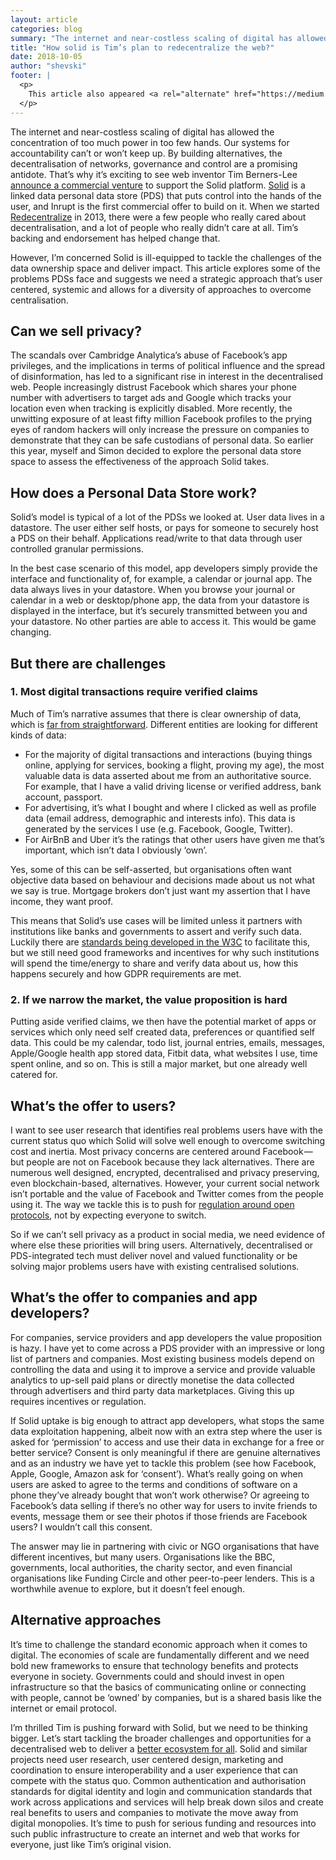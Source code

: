 ```yaml
---
layout: article
categories: blog
summary: "The internet and near-costless scaling of digital has allowed the concentration of too much power in too few hands. Our systems for accountability can’t or won’t keep up. By building alternatives, the decentralisation of networks, governance and control are a promising antidote. That’s why it’s exciting to see web inventor Tim Berners-Lee announce a commercial venture to support the Solid platform."
title: "How solid is Tim’s plan to redecentralize the web?"
date: 2018-10-05
author: "shevski"
footer: |
  <p>
    This article also appeared <a rel="alternate" href="https://medium.com/@shevski/how-solid-is-tims-plan-to-redecentralize-the-web-b163ba78e835">on medium.com</a> and <a rel="alternate" href="https://blog.p2pfoundation.net/how-solid-is-tim-berners-lees-plan-to-redecentralize-the-web/2018/10/12">on the P2P Foundation blog</a>.
  </p>
---
```


The internet and near-costless scaling of digital has allowed the concentration of too much power in too few hands. Our systems for accountability can’t or won’t keep up. By building alternatives, the decentralisation of networks, governance and control are a promising antidote. That’s why it’s exciting to see web inventor Tim Berners-Lee [announce a commercial venture](https://www.inrupt.com/blog/one-small-step-for-the-web) to support the Solid platform. [Solid](https://solid.mit.edu/) is a linked data personal data store (PDS) that puts control into the hands of the user, and Inrupt is the first commercial offer to build on it. When we started [Redecentralize](https://redecentralize.org/) in 2013, there were a few people who really cared about decentralisation, and a lot of people who really didn’t care at all. Tim’s backing and endorsement has helped change that.

However, I’m concerned Solid is ill-equipped to tackle the challenges of the data ownership space and deliver impact. This article explores some of the problems PDSs face and suggests we need a strategic approach that’s user centered, systemic and allows for a diversity of approaches to overcome centralisation.

## Can we sell privacy?

The scandals over Cambridge Analytica’s abuse of Facebook’s app privileges, and the implications in terms of political influence and the spread of disinformation, has led to a significant rise in interest in the decentralised web. People increasingly distrust Facebook which shares your phone number with advertisers to target ads and Google which tracks your location even when tracking is explicitly disabled. More recently, the unwitting exposure of at least fifty million Facebook profiles to the prying eyes of random hackers will only increase the pressure on companies to demonstrate that they can be safe custodians of personal data. So earlier this year, myself and Simon decided to explore the personal data store space to assess the effectiveness of the approach Solid takes.

## How does a Personal Data Store work?

Solid’s model is typical of a lot of the PDSs we looked at. User data lives in a datastore. The user either self hosts, or pays for someone to securely host a PDS on their behalf. Applications read/write to that data through user controlled granular permissions.

In the best case scenario of this model, app developers simply provide the interface and functionality of, for example, a calendar or journal app. The data always lives in your datastore. When you browse your journal or calendar in a web or desktop/phone app, the data from your datastore is displayed in the interface, but it’s securely transmitted between you and your datastore. No other parties are able to access it. This would be game changing.

## But there are challenges

### 1. Most digital transactions require verified claims

Much of Tim’s narrative assumes that there is clear ownership of data, which is [far from straightforward](https://theodi.org/article/how-do-we-own-data/). Different entities are looking for different kinds of data:

* For the majority of digital transactions and interactions (buying things online, applying for services, booking a flight, proving my age), the most valuable data is data asserted about me from an authoritative source. For example, that I have a valid driving license or verified address, bank account, passport.
* For advertising, it’s what I bought and where I clicked as well as profile data (email address, demographic and interests info). This data is generated by the services I use (e.g. Facebook, Google, Twitter).
* For AirBnB and Uber it’s the ratings that other users have given me that’s important, which isn’t data I obviously ‘own’.

Yes, some of this can be self-asserted, but organisations often want objective data based on behaviour and decisions made about us not what we say is true. Mortgage brokers don’t just want my assertion that I have income, they want proof.

This means that Solid’s use cases will be limited unless it partners with institutions like banks and governments to assert and verify such data. Luckily there are [standards being developed in the W3C](https://www.w3.org/2017/vc/WG/) to facilitate this, but we still need good frameworks and incentives for why such institutions will spend the time/energy to share and verify data about us, how this happens securely and how GDPR requirements are met.

### 2. If we narrow the market, the value proposition is hard

Putting aside verified claims, we then have the potential market of apps or services which only need self created data, preferences or quantified self data. This could be my calendar, todo list, journal entries, emails, messages, Apple/Google health app stored data, Fitbit data, what websites I use, time spent online, and so on. This is still a major market, but one already well catered for.

## What’s the offer to users?

I want to see user research that identifies real problems users have with the current status quo which Solid will solve well enough to overcome switching cost and inertia. Most privacy concerns are centered around Facebook — but people are not on Facebook because they lack alternatives. There are numerous well designed, encrypted, decentralised and privacy preserving, even blockchain-based, alternatives. However, your current social network isn’t portable and the value of Facebook and Twitter comes from the people using it. The way we tackle this is to push for [regulation around open protocols](https://newsocialist.org.uk/do-we-really-need-a-statebook/), not by expecting everyone to switch.

So if we can’t sell privacy as a product in social media, we need evidence of where else these priorities will bring users. Alternatively, decentralised or PDS-integrated tech must deliver novel and valued functionality or be solving major problems users have with existing centralised solutions.

## What’s the offer to companies and app developers?

For companies, service providers and app developers the value proposition is hazy. I have yet to come across a PDS provider with an impressive or long list of partners and companies. Most existing business models depend on controlling the data and using it to improve a service and provide valuable analytics to up-sell paid plans or directly monetise the data collected through advertisers and third party data marketplaces. Giving this up requires incentives or regulation.

If Solid uptake is big enough to attract app developers, what stops the same data exploitation happening, albeit now with an extra step where the user is asked for ‘permission’ to access and use their data in exchange for a free or better service? Consent is only meaningful if there are genuine alternatives and as an industry we have yet to tackle this problem (see how Facebook, Apple, Google, Amazon ask for ‘consent’). What’s really going on when users are asked to agree to the terms and conditions of software on a phone they’ve already bought that won’t work otherwise? Or agreeing to Facebook’s data selling if there’s no other way for users to invite friends to events, message them or see their photos if those friends are Facebook users? I wouldn’t call this consent.

The answer may lie in partnering with civic or NGO organisations that have different incentives, but many users. Organisations like the BBC, governments, local authorities, the charity sector, and even financial organisations like Funding Circle and other peer-to-peer lenders. This is a worthwhile avenue to explore, but it doesn’t feel enough.

## Alternative approaches

It’s time to challenge the standard economic approach when it comes to digital. The economies of scale are fundamentally different and we need bold new frameworks to ensure that technology benefits and protects everyone in society. Governments could and should invest in open infrastructure so that the basics of communicating online or connecting with people, cannot be ‘owned’ by companies, but is a shared basis like the internet or email protocol.

I’m thrilled Tim is pushing forward with Solid, but we need to be thinking bigger. Let’s start tackling the broader challenges and opportunities for a decentralised web to deliver a [better ecosystem for all](/blog/2018/08/18/how-decentralised-are-you.html). Solid and similar projects need user research, user centered design, marketing and coordination to ensure interoperability and a user experience that can compete with the status quo. Common authentication and authorisation standards for digital identity and login and communication standards that work across applications and services will help break down silos and create real benefits to users and companies to motivate the move away from digital monopolies. It’s time to push for serious funding and resources into such public infrastructure to create an internet and web that works for everyone, just like Tim’s original vision.
